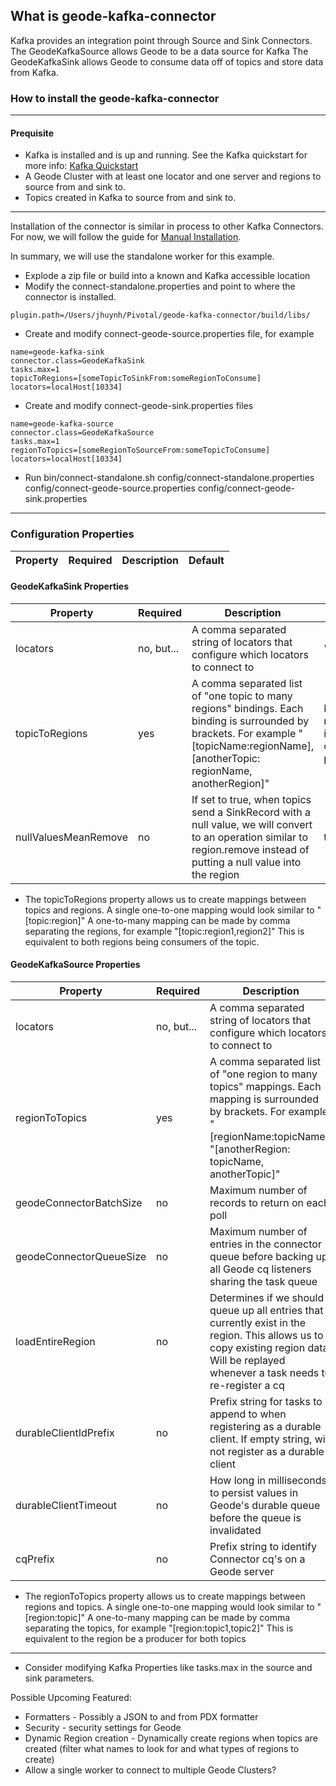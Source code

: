 ## What is geode-kafka-connector

Kafka provides an integration point through Source and Sink Connectors.  The GeodeKafkaSource allows Geode to be a data source for Kafka
The GeodeKafkaSink allows Geode to consume data off of topics and store data from Kafka.

### How to install the geode-kafka-connector
---
#### Prequisite
* Kafka is installed and is up and running.  See the Kafka quickstart for more info: [Kafka Quickstart](https://kafka.apache.org/quickstart)
* A Geode Cluster with at least one locator and one server and regions to source from and sink to.
* Topics created in Kafka to source from and sink to.
---
Installation of the connector is similar in process to other Kafka Connectors.  For now, we will follow the guide for [Manual Installation](https://docs.confluent.io/current/connect/managing/install.html#install-connector-manually).

In summary, we will use the standalone worker for this example.
* Explode a zip file or build into a known and Kafka accessible location
* Modify the connect-standalone.properties and point to where the connector is installed.
```
plugin.path=/Users/jhuynh/Pivotal/geode-kafka-connector/build/libs/
```
* Create and modify connect-geode-source.properties file, for example
```
name=geode-kafka-sink
connector.class=GeodeKafkaSink
tasks.max=1
topicToRegions=[someTopicToSinkFrom:someRegionToConsume]
locators=localHost[10334]
```
* Create and modify connect-geode-sink.properties files
```
name=geode-kafka-source
connector.class=GeodeKafkaSource
tasks.max=1
regionToTopics=[someRegionToSourceFrom:someTopicToConsume]
locators=localHost[10334]
```

* Run
bin/connect-standalone.sh config/connect-standalone.properties config/connect-geode-source.properties config/connect-geode-sink.properties


---
### Configuration Properties
| Property | Required | Description | Default |
|---|---|---|---|
#### GeodeKafkaSink Properties
| Property | Required | Description| Default |
|---|---|---|---|
| locators | no, but...| A comma separated string of locators that configure which locators to connect to | "localhost[10334]" |
|topicToRegions| yes| A comma separated list of "one topic to many regions" bindings.  Each binding is surrounded by brackets. For example "[topicName:regionName], [anotherTopic: regionName, anotherRegion]" | None.  This is required to be set in the source connector properties
|nullValuesMeanRemove | no | If set to true, when topics send a SinkRecord with a null value, we will convert to an operation similar to region.remove instead of putting a null value into the region | true 

* The topicToRegions property allows us to create mappings between topics  and regions.  A single one-to-one mapping would look similar to "[topic:region]" A one-to-many mapping can be made by comma separating the regions, for example "[topic:region1,region2]"  This is equivalent to both regions being consumers of the topic.

#### GeodeKafkaSource Properties
| Property | Required| Description| Default |
|---|---|---|---|
| locators | no, but...| A comma separated string of locators that configure which locators to connect to | "localhost[10334]" |
|regionToTopics| yes | A comma separated list of "one region to many topics" mappings.  Each mapping is surrounded by brackets.  For example "[regionName:topicName], "[anotherRegion: topicName, anotherTopic]" | None.  This is required to be set in the source connector properties
|geodeConnectorBatchSize| no | Maximum number of records to return on each poll| 100 |
|geodeConnectorQueueSize| no | Maximum number of entries in the connector queue before backing up all Geode cq listeners sharing the task queue | 10000 |
| loadEntireRegion| no| Determines if we should queue up all entries that currently exist in the region.  This allows us to copy existing region data.  Will be replayed whenever a task needs to re-register a cq| true |
|durableClientIdPrefix| no | Prefix string for tasks to append to when registering as a durable client.  If empty string, will not register as a durable client | "" |
| durableClientTimeout| no | How long in milliseconds to persist values in Geode's durable queue before the queue is invalidated| 60000 |
| cqPrefix| no| Prefix string to identify Connector cq's on a Geode server |cqForGeodeKafka |

* The regionToTopics property allows us to create mappings between regions and topics.  A single one-to-one mapping would look similar to "[region:topic]" A one-to-many mapping can be made by comma separating the topics, for example "[region:topic1,topic2]"  This is equivalent to the region be a producer for both topics 

---

* Consider modifying Kafka Properties like tasks.max in the source and sink parameters.

Possible Upcoming Featured:
* Formatters - Possibly a JSON to and from PDX formatter
* Security - security settings for Geode
* Dynamic Region creation - Dynamically create regions when topics are created (filter what names to look for and what types of regions to create)
* Allow a single worker to connect to multiple Geode Clusters?
